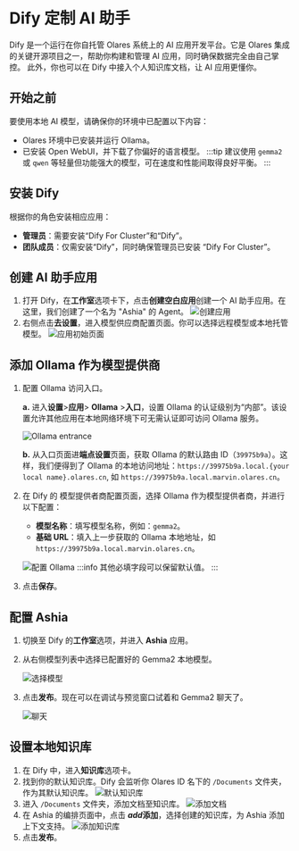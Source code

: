 # Dify 定制 AI 助手
Dify 是一个运行在你自托管 Olares 系统上的 AI 应用开发平台。它是 Olares 集成的关键开源项目之一，帮助你构建和管理 AI 应用，同时确保数据完全由自己掌控。
此外，你也可以在 Dify 中接入个人知识库文档，让 AI 应用更懂你。

## 开始之前
要使用本地 AI 模型，请确保你的环境中已配置以下内容：
- Olares 环境中已安装并运行 Ollama。
- 已安装 Open WebUI，并下载了你偏好的语言模型。
  :::tip
  建议使用 `gemma2` 或 `qwen` 等轻量但功能强大的模型，可在速度和性能间取得良好平衡。
  :::

## 安装 Dify
根据你的角色安装相应应用：
* **管理员**：需要安装“Dify For Cluster”和“Dify”。
* **团队成员**：仅需安装“Dify”，同时确保管理员已安装 “Dify For Cluster”。

## 创建 AI 助手应用
1. 打开 Dify，在**工作室**选项卡下，点击**创建空白应用**创建一个 AI 助手应用。在这里，我们创建了一个名为 "Ashia" 的 Agent。
   ![创建应用](/images/zh/manual/use-cases/dify-create-app.png#bordered)
2. 右侧点击**去设置**，进入模型供应商配置页面。你可以选择远程模型或本地托管模型。
   ![应用初始页面](/images/zh/manual/use-cases/dify-app-init.png#bordered)

## 添加 Ollama 作为模型提供商
1. 配置 Ollama 访问入口。
   
   **a.** 进入**设置**>**应用**> **Ollama** >**入口**，设置 Ollama 的认证级别为“内部”。该设置允许其他应用在本地网络环境下可无需认证即可访问 Ollama 服务。
   
   ![Ollama entrance](/images/zh/manual/use-cases/dify-ollama-entrance.png#bordered)

   **b.** 从入口页面进**端点设置**页面，获取 Ollama 的默认路由 ID（`39975b9a`）。这样，我们便得到了 Ollama 的本地访问地址：`https://39975b9a.local.{your local name}.olares.cn`, 如 `https://39975b9a.local.marvin.olares.cn`。

2. 在 Dify 的 模型提供者商配置页面，选择 Ollama 作为模型提供者商，并进行以下配置：
    - **模型名称**：填写模型名称，例如：`gemma2`。
    - **基础 URL**：填入上一步获取的 Ollama 本地地址，如 `https://39975b9a.local.marvin.olares.cn`。
   
    ![配置 Ollama](/images/zh/manual/use-cases/dify-add-gemma2.png#bordered)
      :::info
      其他必填字段可以保留默认值。
      :::
3. 点击**保存**。

## 配置 Ashia
1. 切换至 Dify 的**工作室**选项，并进入 **Ashia** 应用。
2. 从右侧模型列表中选择已配置好的 Gemma2 本地模型。

   ![选择模型](/images/zh/manual/use-cases/dify-select-model.png#bordered)
3. 点击**发布**。现在可以在调试与预览窗口试着和 Gemma2 聊天了。

   ![聊天](/images/zh/manual/use-cases/dify-chat-with-ashia.png#bordered)

## 设置本地知识库
1. 在 Dify 中，进入**知识库**选项卡。
2. 找到你的默认知识库。Dify 会监听你 Olares ID 名下的 `/Documents` 文件夹，作为其默认知识库。
    ![默认知识库](/images/zh/manual/use-cases/dify-default-knowledge-base.png#bordered)
3. 进入 `/Documents` 文件夹，添加文档至知识库。
   ![添加文档](/images/zh/manual/use-cases/dify-add-kb-file.png#bordered)
4. 在 Ashia 的编排页面中，点击 **<i class="material-symbols-outlined">add</i>添加**，选择创建的知识库，为 Ashia 添加上下文支持。
   ![添加知识库](/images/zh/manual/use-cases/dify-add-knowledge-base.png#bordered)
5. 点击**发布**。